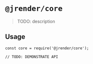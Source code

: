 # `@jrender/core`

> TODO: description

## Usage

```
const core = require('@jrender/core');

// TODO: DEMONSTRATE API
```
